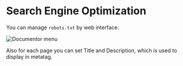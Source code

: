 # Search Engine Optimization

You can manage `robots.txt` by web interface.

![Documentor menu](/demo/pages_9.png)

Also for each page you can set Title and Description, which is used to display in metatag.